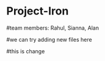 # Project-Iron
#team members: Rahul, Sianna, Alan

#we can try adding new files here

#this is change
